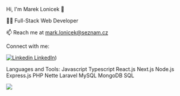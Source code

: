 Hi, I'm Marek Lonicek 👋


👨‍💻 Full-Stack Web Developer

📫 Reach me at mark.lonicek@seznam.cz

Connect with me:

[![Linkedin](https://i.sstatic.net/gVE0j.png) LinkedIn](https://www.linkedin.com/in/marek-lon%C3%AD%C4%8Dek-177474341))

Languages and Tools:
Javascript Typescript React.js Next.js Node.js Express.js PHP Nette Laravel MySQL MongoDB SQL 

![](https://komarev.com/ghpvc/?username=your-github-username)
